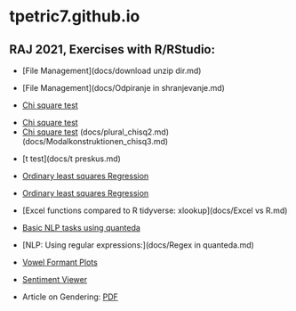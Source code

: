 
# tpetric7.github.io

## RAJ 2021, Exercises with R/RStudio:

* [File Management](docs/download unzip dir.md)
- [File Management](docs/Odpiranje in shranjevanje.md)

* [Chi square test](docs/kommentare_chisq.md)
- [Chi square test](docs/kommentare_chisq.R)
- [Chi square test](docs/plural_chisq1.md) (docs/plural_chisq2.md) (docs/Modalkonstruktionen_chisq3.md)

* [t test](docs/t preskus.md)

* [Ordinary least squares Regression](docs/politeness.md)
- [Ordinary least squares Regression](docs/Politeness.R)

* [Excel functions compared to R tidyverse: xlookup](docs/Excel vs R.md)

* [Basic NLP tasks using quanteda](docs/Sawyer_Prozess.md)
- [NLP: Using regular expressions:](docs/Regex in quanteda.md)

* [Vowel Formant Plots](docs/S03_Vokalformanten_Dauer.md)

* [Sentiment Viewer](sentiment_prozess_tom.html) 
* Article on Gendering: [PDF](Spiegel_Leichter_gendern.pdf)
